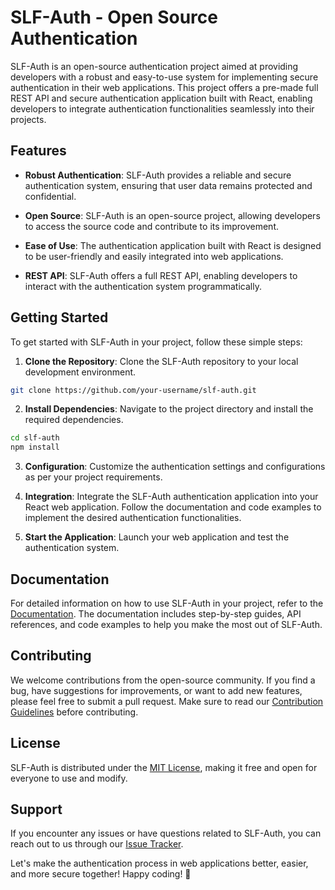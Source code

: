 # SLF-Auth - Open Source Authentication

SLF-Auth is an open-source authentication project aimed at providing developers with a robust and easy-to-use system for implementing secure authentication in their web applications. This project offers a pre-made full REST API and secure authentication application built with React, enabling developers to integrate authentication functionalities seamlessly into their projects.

## Features

- **Robust Authentication**: SLF-Auth provides a reliable and secure authentication system, ensuring that user data remains protected and confidential.

- **Open Source**: SLF-Auth is an open-source project, allowing developers to access the source code and contribute to its improvement.

- **Ease of Use**: The authentication application built with React is designed to be user-friendly and easily integrated into web applications.

- **REST API**: SLF-Auth offers a full REST API, enabling developers to interact with the authentication system programmatically.

## Getting Started

To get started with SLF-Auth in your project, follow these simple steps:

1. **Clone the Repository**: Clone the SLF-Auth repository to your local development environment.

```bash
git clone https://github.com/your-username/slf-auth.git
```

2. **Install Dependencies**: Navigate to the project directory and install the required dependencies.

```bash
cd slf-auth
npm install
```

3. **Configuration**: Customize the authentication settings and configurations as per your project requirements.

4. **Integration**: Integrate the SLF-Auth authentication application into your React web application. Follow the documentation and code examples to implement the desired authentication functionalities.

5. **Start the Application**: Launch your web application and test the authentication system.

## Documentation

For detailed information on how to use SLF-Auth in your project, refer to the [Documentation](https://github.com/slf-auth/slf-auth/wiki). The documentation includes step-by-step guides, API references, and code examples to help you make the most out of SLF-Auth.

## Contributing

We welcome contributions from the open-source community. If you find a bug, have suggestions for improvements, or want to add new features, please feel free to submit a pull request. Make sure to read our [Contribution Guidelines](CONTRIBUTING.md) before contributing.

## License

SLF-Auth is distributed under the [MIT License](LICENSE), making it free and open for everyone to use and modify.

## Support

If you encounter any issues or have questions related to SLF-Auth, you can reach out to us through our [Issue Tracker](https://github.com/slf-auth/slf-auth/issues).

Let's make the authentication process in web applications better, easier, and more secure together! Happy coding! 🚀
